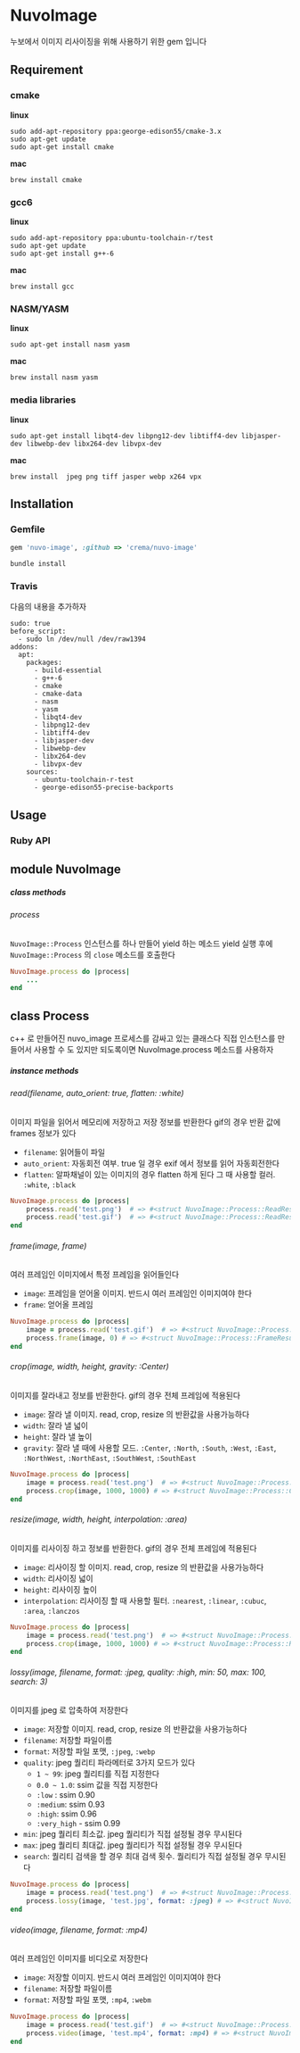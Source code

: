 # NuvoImage

누보에서 이미지 리사이징을 위해 사용하기 위한 gem 입니다

## Requirement

### cmake

**linux**
```
sudo add-apt-repository ppa:george-edison55/cmake-3.x
sudo apt-get update
sudo apt-get install cmake
```
**mac**
```
brew install cmake
```

### gcc6
**linux**
```
sudo add-apt-repository ppa:ubuntu-toolchain-r/test  
sudo apt-get update  
sudo apt-get install g++-6
```

**mac**
```
brew install gcc
```

### NASM/YASM

**linux**
```
sudo apt-get install nasm yasm
```

**mac**
```
brew install nasm yasm
```

### media libraries

**linux**
```
sudo apt-get install libqt4-dev libpng12-dev libtiff4-dev libjasper-dev libwebp-dev libx264-dev libvpx-dev
```

**mac**
```
brew install  jpeg png tiff jasper webp x264 vpx
```

## Installation

### Gemfile

```ruby
gem 'nuvo-image', :github => 'crema/nuvo-image'
```

```
bundle install
```

### Travis
다음의 내용을 추가하자
```
sudo: true
before_script:
  - sudo ln /dev/null /dev/raw1394  
addons:
  apt:
    packages:
      - build-essential
      - g++-6
      - cmake
      - cmake-data
      - nasm
      - yasm
      - libqt4-dev
      - libpng12-dev 
      - libtiff4-dev 
      - libjasper-dev 
      - libwebp-dev 
      - libx264-dev 
      - libvpx-dev
    sources:
      - ubuntu-toolchain-r-test
      - george-edison55-precise-backports
```

## Usage


### Ruby API


module NuvoImage
----------------

##### class methods

###### process

`NuvoImage::Process` 인스턴스를 하나 만들어 yield 하는 메소드 
yield 실행 후에 `NuvoImage::Process` 의 `close` 메소드를 호출한다

``` ruby
NuvoImage.process do |process|
    ...
end
```


class Process
-------------

c++ 로 만들어진 nuvo_image 프로세스를 감싸고 있는 클래스다 
직접 인스턴스를 만들어서 사용할 수 도 있지만 되도록이면 NuvoImage.process 메소드를 사용하자 

##### instance methods

###### read(filename, auto_orient: true, flatten: :white)

이미지 파일을 읽어서 메모리에 저장하고 저장 정보를 반환한다 
gif의 경우 반환 값에 frames 정보가 있다 

- `filename`: 읽어들이 파일
- `auto_orient`: 자동회전 여부. true 일 경우 exif 에서 정보를 읽어 자동회전한다 
- `flatten`: 알파채널이 있는 이미지의 경우 flatten 하게 된다 그 때 사용할 컬러. `:white`, `:black` 

```ruby
NuvoImage.process do |process|
    process.read('test.png')  # => #<struct NuvoImage::Process::ReadResult id="temp-0", width=1500, height=2181, size=1834587, frames=nil>
    process.read('test.gif')  # => #<struct NuvoImage::Process::ReadResult id="temp-1", width=320, height=240, size=3854587, frames=12>
end
```

###### frame(image, frame)

여러 프레임인 이미지에서 특정 프레임을 읽어들인다

- `image`: 프레임을 얻어올 이미지. 반드시 여러 프레임인 이미지여야 한다 
- `frame`: 얻어올 프레임 

```ruby
NuvoImage.process do |process|
    image = process.read('test.gif')  # => #<struct NuvoImage::Process::ReadResult id="temp-1", width=320, height=240, size=3854587, frames=12>
    process.frame(image, 0) # => #<struct NuvoImage::Process::FrameResult id="temp-2", width=320, height=240, frames=nil>
end
```


###### crop(image, width, height, gravity: :Center)

이미지를 잘라내고 정보를 반환한다. gif의 경우 전체 프레임에 적용된다   

- `image`: 잘라 낼 이미지. read, crop, resize 의 반환값을 사용가능하다 
- `width`: 잘라 낼 넓이
- `height`: 잘라 낼 높이
- `gravity`: 잘라 낼 때에 사용할 모드. `:Center`, `:North`, `:South`, `:West`, `:East`, `:NorthWest`, `:NorthEast`, `:SouthWest`, `:SouthEast`

```ruby
NuvoImage.process do |process|
    image = process.read('test.png')  # => #<struct NuvoImage::Process::ReadResult id="temp-0", width=1500, height=2181, size=1834587>
    process.crop(image, 1000, 1000) # => #<struct NuvoImage::Process::CropResult id="temp-1", width=1000, height=1000, gravity=:Center>
end
```

###### resize(image, width, height, interpolation: :area)

이미지를 리사이징 하고 정보를 반환한다. gif의 경우 전체 프레임에 적용된다  

- `image`: 리사이징 할 이미지. read, crop, resize 의 반환값을 사용가능하다 
- `width`: 리사이징 넓이
- `height`: 리사이징 높이
- `interpolation`: 리사이징 할 때 사용할 필터. `:nearest`, `:linear`, `:cubuc`, `:area`, `:lanczos`

```ruby
NuvoImage.process do |process|
    image = process.read('test.png')  # => #<struct NuvoImage::Process::ReadResult id="temp-0", width=1500, height=2181, size=1834587>
    process.crop(image, 1000, 1000) # => #<struct NuvoImage::Process::ResizeResult id="temp-1", width=1000, height=1000, interpolation=:area>
end
```

###### lossy(image, filename, format: :jpeg, quality: :high, min: 50, max: 100, search: 3)

이미지를 jpeg 로 압축하여 저장한다 

- `image`: 저장할 이미지. read, crop, resize 의 반환값을 사용가능하다 
- `filename`: 저장할 파일이름 
- `format`: 저장할 파일 포맷, `:jpeg`, `:webp`
- `quality`: jpeg 퀄리티 파라메터로 3가지 모드가 있다 
  - `1 ~ 99`: jpeg 퀄리티를 직접 지정한다 
  - `0.0 ~ 1.0`: ssim 값을 직접 지정한다 
  - `:low` : ssim 0.90
  - `:medium`: ssim 0.93
  - `:high`: ssim 0.96
  - `:very_high` - ssim 0.99
- `min`: jpeg 퀄리티 최소값. jpeg 퀄리티가 직접 설정될 경우 무시된다 
- `max`: jpeg 퀄리티 최대값. jpeg 퀄리티가 직접 설정될 경우 무시된다 
- `search`: 퀄리티 검색을 할 경우 최대 검색 횟수. 퀄리티가 직접 설정될 경우 무시된다

```ruby
NuvoImage.process do |process|
    image = process.read('test.png')  # => #<struct NuvoImage::Process::ReadResult id="temp-0", width=1500, height=2181, size=1834587, frames=nil>
    process.lossy(image, 'test.jpg', format: :jpeg) # => #<struct NuvoImage::Process::LossyResult id="test.jpg", size=128230, quality=50>
end
```

###### video(image, filename, format: :mp4)

여러 프레임인 이미지를 비디오로 저장한다 

- `image`: 저장할 이미지. 반드시 여러 프레임인 이미지여야 한다 
- `filename`: 저장할 파일이름 
- `format`: 저장할 파일 포맷, `:mp4`, `:webm`

```ruby
NuvoImage.process do |process|
    image = process.read('test.gif')  # => #<struct NuvoImage::Process::ReadResult id="temp-1", width=320, height=240, size=3854587, frames=12>
    process.video(image, 'test.mp4', format: :mp4) # => #<struct NuvoImage::Process::VideoResult id="temp-2", size=2601023 >
end
```